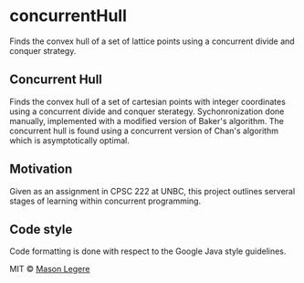 # concurrentHull
Finds the convex hull of a set of lattice points using a concurrent divide and conquer strategy.  


## Concurrent Hull
Finds the convex hull of a set of cartesian points with integer coordinates using a concurrent divide and conquer sterategy. 
Sychonronization done manually, implemented with a modified version of Baker's algorithm. The concurrent hull is found using a
concurrent version of Chan's algorithm which is asymptotically optimal.

## Motivation
Given as an assignment in CPSC 222 at UNBC, this project outlines serveral stages of learning within concurrent programming.

## Code style
Code formatting is done with respect to the Google Java style guidelines. 


MIT © [Mason Legere]()
